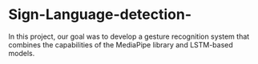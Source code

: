 # Sign-Language-detection-
In this project, our goal was to develop a gesture recognition system that combines the capabilities of the MediaPipe library and LSTM-based models. 
